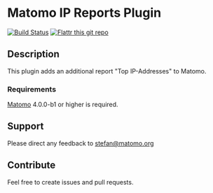 # Matomo IP Reports Plugin

[![Build Status](https://travis-ci.org/sgiehl/piwik-plugin-IPReports.png?branch=4.x-dev)](https://travis-ci.org/sgiehl/piwik-plugin-IPReports) [![Flattr this git repo](http://api.flattr.com/button/flattr-badge-large.png)](https://flattr.com/submit/auto?user_id=sgiehl&url=https://github.com/sgiehl/piwik-plugin-IPReports&title=Piwik%20Plugin%20IP%20Reports&language=&tags=github&category=software)

## Description

This plugin adds an additional report "Top IP-Addresses" to Matomo.

### Requirements

[Matomo](https://github.com/matomo-org/matomo) 4.0.0-b1 or higher is required.

## Support

Please direct any feedback to [stefan@matomo.org](mailto:stefan@matomo.org)

## Contribute

Feel free to create issues and pull requests.

